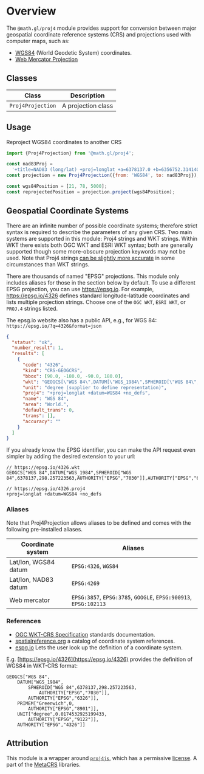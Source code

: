 # Overview

The `@math.gl/proj4` module provides support for conversion between major geospatial coordinate reference systems (CRS) and projections used with computer maps, such as:

- [WGS84](https://en.wikipedia.org/wiki/World_Geodetic_System) (World Geodetic System) coordinates.
- [Web Mercator Projection](https://en.wikipedia.org/wiki/Web_Mercator_projection)

## Classes

| Class             | Description        |
| ----------------- | ------------------ |
| `Proj4Projection` | A projection class |

## Usage

Reproject WGS84 coordinates to another CRS

```js
import {Proj4Projection} from '@math.gl/proj4';

const nad83Proj =
  '+title=NAD83 (long/lat) +proj=longlat +a=6378137.0 +b=6356752.31414036 +ellps=GRS80 +datum=NAD83 +units=degrees';
const projection = new Proj4Projection({from: 'WGS84', to: nad83Proj});

const wgs84Position = [21, 78, 5000];
const reprojectedPosition = projection.project(wgs84Position);
```

## Geospatial Coordinate Systems

There are an infinite number of possible coordinate systems; therefore strict syntax is required to describe the parameters of any given CRS. Two main systems are supported in this module: Proj4 strings and WKT strings. Within WKT there exists both OGC WKT and ESRI WKT syntax; both are generally supported though some more-obscure projection keywords may not be used. Note that Proj4 strings [can be slightly more accurate](https://github.com/proj4js/proj4js/issues/222) in some circumstances than WKT strings.

There are thousands of named "EPSG" projections. This module only includes aliases for those in the section below by default. To use a different EPSG projection, you can use <https://epsg.io>. For example, <https://epsg.io/4326> defines standard longitude-latitude coordinates and lists multiple projection strings. Choose one of the `OGC WKT`, `ESRI WKT`, or `PROJ.4` strings listed.

The epsg.io website also has a public API, e.g., for WGS 84: `https://epsg.io/?q=4326&format=json`

```json
{
  "status": "ok",
  "number_result": 1,
  "results": [
    {
      "code": "4326",
      "kind": "CRS-GEOGCRS",
      "bbox": [90.0, -180.0, -90.0, 180.0],
      "wkt": "GEOGCS[\"WGS 84\",DATUM[\"WGS_1984\",SPHEROID[\"WGS 84\",6378137,298.257223563,AUTHORITY[\"EPSG\",\"7030\"]],AUTHORITY[\"EPSG\",\"6326\"]],PRIMEM[\"Greenwich\",0,AUTHORITY[\"EPSG\",\"8901\"]],UNIT[\"degree\",0.0174532925199433,AUTHORITY[\"EPSG\",\"9122\"]],AUTHORITY[\"EPSG\",\"4326\"]]",
      "unit": "degree (supplier to define representation)",
      "proj4": "+proj=longlat +datum=WGS84 +no_defs",
      "name": "WGS 84",
      "area": "World.",
      "default_trans": 0,
      "trans": [],
      "accuracy": ""
    }
  ]
}
```

If you already know the EPSG identifier, you can make the API request even simpler by adding the desired extension to your url:

```
// https://epsg.io/4326.wkt
GEOGCS["WGS 84",DATUM["WGS_1984",SPHEROID["WGS 84",6378137,298.257223563,AUTHORITY["EPSG","7030"]],AUTHORITY["EPSG","6326"]],PRIMEM["Greenwich",0,AUTHORITY["EPSG","8901"]],UNIT["degree",0.0174532925199433,AUTHORITY["EPSG","9122"]],AUTHORITY["EPSG","4326"]]
```

```
// https://epsg.io/4326.proj4
+proj=longlat +datum=WGS84 +no_defs
```


### Aliases

Note that Proj4Projection allows aliases to be defined and comes with the following pre-installed aliases.

| Coordinate system    | Aliases                                                          |
| -------------------- | ---------------------------------------------------------------- |
| Lat/lon, WGS84 datum | `EPSG:4326`, `WGS84`                                             |
| Lat/lon, NAD83 datum | `EPSG:4269`                                                      |
| Web mercator         | `EPSG:3857`, `EPSG:3785`, `GOOGLE`, `EPSG:900913`, `EPSG:102113` |

### References

- [OGC WKT-CRS Specification](http://docs.opengeospatial.org/is/18-010r7/18-010r7.html) standards documentation.
- [spatialreference.org](https://spatialreference.org/) a catalog of coordinate system references.
- [espg.io](https://epsg.io/) Lets the user look up the definition of a coordinate system.

E.g. [https://epsg.io/4326](https://epsg.io/4326) provides the definition of WGS84 in WKT-CRS format:

```
GEOGCS["WGS 84",
    DATUM["WGS_1984",
        SPHEROID["WGS 84",6378137,298.257223563,
            AUTHORITY["EPSG","7030"]],
        AUTHORITY["EPSG","6326"]],
    PRIMEM["Greenwich",0,
        AUTHORITY["EPSG","8901"]],
    UNIT["degree",0.0174532925199433,
        AUTHORITY["EPSG","9122"]],
    AUTHORITY["EPSG","4326"]]
```

## Attribution

This module is a wrapper around [`proj4js`](http://proj4js.org/), which has a permissive [license](https://github.com/proj4js/proj4js/blob/master/LICENSE.md). A part of the [MetaCRS](https://trac.osgeo.org/metacrs/wiki) libraries.
